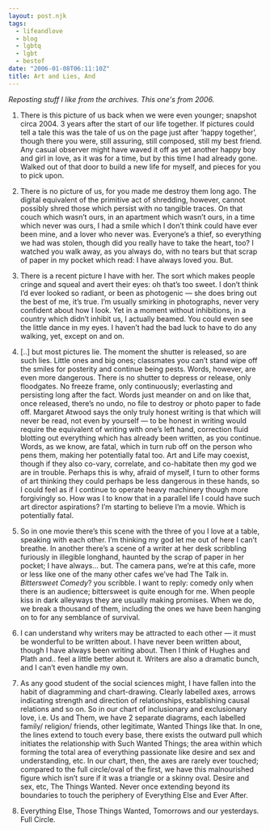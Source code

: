 ```yaml
---
layout: post.njk
tags:
  - lifeandlove
  - blog
  - lgbtq
  - lgbt 
  - bestof
date: "2006-01-08T06:11:10Z"
title: Art and Lies, And
---
```


_Reposting stuff I like from the archives. This one's from 2006._

1. There is this picture of us back when we were even younger; snapshot circa 2004. 3 years after the start of our life together. If pictures could tell a tale this was the tale of us on the page just after ‘happy together’, though there you were, still assuring, still composed, still my best friend. Any casual observer might have waved it off as yet another happy boy and girl in love, as it was for a time, but by this time I had already gone. Walked out of that door to build a new life for myself, and pieces for you to pick upon.

2. There is no picture of us, for you made me destroy them long ago. The digital equivalent of the primitive act of shredding, however, cannot possibly shred those which persist with no tangible traces. On that couch which wasn’t ours, in an apartment which wasn’t ours, in a time which never was ours, I had a smile which I don’t think could have ever been mine, and a lover who never was. Everyone’s a thief, so everything we had was stolen, though did you really have to take the heart, too? I watched you walk away, as you always do, with no tears but that scrap of paper in my pocket which read: I have always loved you. But.

3. There is a recent picture I have with her. The sort which makes people cringe and squeal and avert their eyes: oh that’s too sweet. I don’t think I’d ever looked so radiant, or been as photogenic — she does bring out the best of me, it’s true. I’m usually smirking in photographs, never very confident about how I look. Yet in a moment without inhibitions, in a country which didn’t inhibit us, I actually beamed. You could even see the little dance in my eyes. I haven’t had the bad luck to have to do any walking, yet, except on and on.

4. [..] but most pictures lie. The moment the shutter is released, so are such lies. Little ones and big ones; classmates you can’t stand wipe off the smiles for posterity and continue being pests. Words, however, are even more dangerous. There is no shutter to depress or release, only floodgates. No freeze frame, only continuously; everlasting and persisting long after the fact. Words just meander on and on like that, once released, there’s no undo, no file to destroy or photo paper to fade off. Margaret Atwood says the only truly honest writing is that which will never be read, not even by yourself — to be honest in writing would require the equivalent of writing with one’s left hand, correction fluid blotting out everything which has already been written, as you continue. Words, as we know, are fatal, which in turn rub off on the person who pens them, making her potentially fatal too. Art and Life may coexist, though if they also co-vary, correlate, and co-habitate then my god we are in trouble. Perhaps this is why, afraid of myself, I turn to other forms of art thinking they could perhaps be less dangerous in these hands, so I could feel as if I continue to operate heavy machinery though more forgivingly so. How was I to know that in a parallel life I could have such art director aspirations? I’m starting to believe I’m a movie. Which is potentially fatal.

5. So in one movie there’s this scene with the three of you I love at a table, speaking with each other. I’m thinking my god let me out of here I can’t breathe. In another there’s a scene of a writer at her desk scribbling furiously in illegible longhand, haunted by the scrap of paper in her pocket; I have always… but. The camera pans, we’re at this cafe, more or less like one of the many other cafes we’ve had The Talk in. _Bittersweet Comedy_? you scribble. I want to reply: comedy only when there is an audience; bittersweet is quite enough for me. When people kiss in dark alleyways they are usually making promises. When we do, we break a thousand of them, including the ones we have been hanging on to for any semblance of survival.

6. I can understand why writers may be attracted to each other — it must be wonderful to be written about. I have never been written about, though I have always been writing about. Then I think of Hughes and Plath and.. feel a little better about it. Writers are also a dramatic bunch, and I can’t even handle my own.

7. As any good student of the social sciences might, I have fallen into the habit of diagramming and chart-drawing. Clearly labelled axes, arrows indicating strength and direction of relationships, establishing causal relations and so on. So in our chart of inclusionary and exclusionary love, i.e. Us and Them, we have 2 separate diagrams, each labelled family/ religion/ friends, other legitimate, Wanted Things like that. In one, the lines extend to touch every base, there exists the outward pull which initiates the relationship with Such Wanted Things; the area within which forming the total area of everything passionate like desire and sex and understanding, etc. In our chart, then, the axes are rarely ever touched; compared to the full circle/oval of the first, we have this malnourished figure which isn’t sure if it was a triangle or a skinny oval. Desire and sex, etc, The Things Wanted. Never once extending beyond its boundaries to touch the periphery of Everything Else and Ever After.

8. Everything Else, Those Things Wanted, Tomorrows and our yesterdays. Full Circle.
